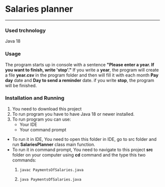 # Salaries planner
___
### Used trchnology
Java 18
### Usage
The program starts up in console 
with a sentence **"Please enter a year. If you want to finish, write 'stop'."**
If you write a **year**, the program will create a file **year.csv** in the program folder
and then will fill it with each month **Pay day** date and **Day to send a reminder** date. if you write **stop**, the program will be finished.
### Installation and Running
1. You need to download this project
2. To run program you have to have Java 18 or newer installed.
3. To run program you can use:    
    * Your IDE
    * Your command prompt
* To run it in IDE, You need to open this folder in IDE, go to src folder and
run **SalariesPlanner** class main function.
* To run it in command prompt, You need to navigate to this project **src** folder on your computer using **cd** command
and the type this two commands:
    1.     javac PaymentsOfSalaries.java
  2.     java PaymentsOfSalaries.java

